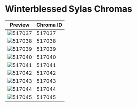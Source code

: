# Winterblessed Sylas Chromas

| Preview | Chroma ID |
|---------|-----------|
| ![517037](https://raw.communitydragon.org/latest/plugins/rcp-be-lol-game-data/global/default/v1/champion-chroma-images/517/517037.png) | 517037 |
| ![517038](https://raw.communitydragon.org/latest/plugins/rcp-be-lol-game-data/global/default/v1/champion-chroma-images/517/517038.png) | 517038 |
| ![517039](https://raw.communitydragon.org/latest/plugins/rcp-be-lol-game-data/global/default/v1/champion-chroma-images/517/517039.png) | 517039 |
| ![517040](https://raw.communitydragon.org/latest/plugins/rcp-be-lol-game-data/global/default/v1/champion-chroma-images/517/517040.png) | 517040 |
| ![517041](https://raw.communitydragon.org/latest/plugins/rcp-be-lol-game-data/global/default/v1/champion-chroma-images/517/517041.png) | 517041 |
| ![517042](https://raw.communitydragon.org/latest/plugins/rcp-be-lol-game-data/global/default/v1/champion-chroma-images/517/517042.png) | 517042 |
| ![517043](https://raw.communitydragon.org/latest/plugins/rcp-be-lol-game-data/global/default/v1/champion-chroma-images/517/517043.png) | 517043 |
| ![517044](https://raw.communitydragon.org/latest/plugins/rcp-be-lol-game-data/global/default/v1/champion-chroma-images/517/517044.png) | 517044 |
| ![517045](https://raw.communitydragon.org/latest/plugins/rcp-be-lol-game-data/global/default/v1/champion-chroma-images/517/517045.png) | 517045 |